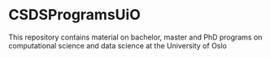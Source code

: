 # CSDSProgramsUiO
This repository contains material on bachelor, master and PhD programs on computational science and data science at the University of Oslo

